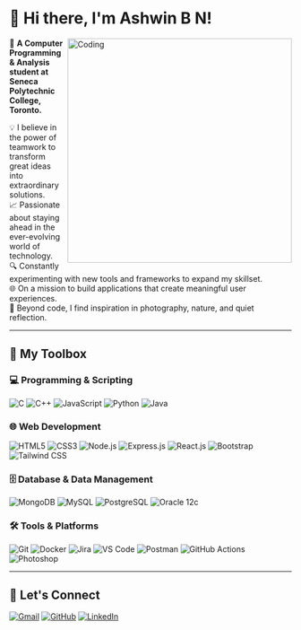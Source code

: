 # 👋 Hi there, I'm Ashwin B N!  

<img align="right" alt="Coding" width="400" src="https://i.pinimg.com/originals/8d/e0/8f/8de08fceacc831dcfd2954e2f93a0397.gif" />

🌟 **A Computer Programming & Analysis student at Seneca Polytechnic College, Toronto.**  

💡 I believe in the power of teamwork to transform great ideas into extraordinary solutions.  
📈 Passionate about staying ahead in the ever-evolving world of technology.  
🔍 Constantly experimenting with new tools and frameworks to expand my skillset.  
🌐 On a mission to build applications that create meaningful user experiences.  
💭 Beyond code, I find inspiration in photography, nature, and quiet reflection.  

---

## 🔧 My Toolbox  

### 💻 Programming & Scripting  
![C](https://img.shields.io/badge/C-%2300599C.svg?style=flat&logo=c&logoColor=white)
![C++](https://img.shields.io/badge/C++-%2300599C.svg?style=flat&logo=c%2B%2B&logoColor=white)
![JavaScript](https://img.shields.io/badge/JavaScript-%23F7DF1E.svg?style=flat&logo=javascript&logoColor=black)
![Python](https://img.shields.io/badge/Python-%233776AB.svg?style=flat&logo=python&logoColor=white)
![Java](https://img.shields.io/badge/Java-%23007396.svg?style=flat&logo=java&logoColor=white)

### 🌐 Web Development  
![HTML5](https://img.shields.io/badge/HTML5-%23E34F26.svg?style=flat&logo=html5&logoColor=white)
![CSS3](https://img.shields.io/badge/CSS3-%231572B6.svg?style=flat&logo=css3&logoColor=white)
![Node.js](https://img.shields.io/badge/Node.js-%23339933.svg?style=flat&logo=node.js&logoColor=white)
![Express.js](https://img.shields.io/badge/Express.js-%23000000.svg?style=flat&logo=express&logoColor=white)
![React.js](https://img.shields.io/badge/React-%2361DAFB.svg?style=flat&logo=react&logoColor=black)
![Bootstrap](https://img.shields.io/badge/Bootstrap-%237952B3.svg?style=flat&logo=bootstrap&logoColor=white)
![Tailwind CSS](https://img.shields.io/badge/Tailwind_CSS-%2338B2AC.svg?style=flat&logo=tailwind-css&logoColor=white)

### 🗄️ Database & Data Management  
![MongoDB](https://img.shields.io/badge/MongoDB-%2347A248.svg?style=flat&logo=mongodb&logoColor=white)
![MySQL](https://img.shields.io/badge/MySQL-%234479A1.svg?style=flat&logo=mysql&logoColor=white)
![PostgreSQL](https://img.shields.io/badge/PostgreSQL-%23336791.svg?style=flat&logo=postgresql&logoColor=white)
![Oracle 12c](https://img.shields.io/badge/Oracle-%23F00000.svg?style=flat&logo=oracle&logoColor=white)

### 🛠️ Tools & Platforms  
![Git](https://img.shields.io/badge/Git-%23F05032.svg?style=flat&logo=git&logoColor=white)
![Docker](https://img.shields.io/badge/Docker-%232496ED.svg?style=flat&logo=docker&logoColor=white)
![Jira](https://img.shields.io/badge/Jira-%230052CC.svg?style=flat&logo=jira&logoColor=white)
![VS Code](https://img.shields.io/badge/VS_Code-%23007ACC.svg?style=flat&logo=visual-studio-code&logoColor=white)
![Postman](https://img.shields.io/badge/Postman-%23FF6C37.svg?style=flat&logo=postman&logoColor=white)
![GitHub Actions](https://img.shields.io/badge/GitHub_Actions-%232088FF.svg?style=flat&logo=github-actions&logoColor=white)
![Photoshop](https://img.shields.io/badge/Photoshop-%232088FF.svg?style=flat&logo=photoshop&logoColor=white)

---

## 📌 Let's Connect  

[![Gmail](https://img.shields.io/badge/Gmail-D14836?style=for-the-badge&logo=gmail&logoColor=white)](mailto:ashwinbnwork@gmail.com)
[![GitHub](https://img.shields.io/badge/GitHub-181717?style=for-the-badge&logo=github&logoColor=white)](https://github.com/Ashwin-BN)
[![LinkedIn](https://img.shields.io/badge/LinkedIn-0077B5?style=for-the-badge&logo=linkedin&logoColor=white)](https://www.linkedin.com/in/ashwin-b-n-41863b132/)
